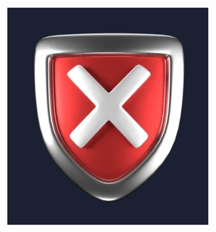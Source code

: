 ![Test](https://raw.githubusercontent.com/DIGITALv7/MannyMan-AdBlock/refs/heads/main/Images/MannyManAdBlockListVerification.jpg)
